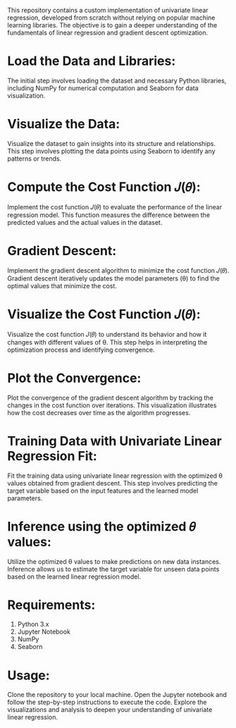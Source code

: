 This repository contains a custom implementation of univariate linear regression, developed from scratch without relying on popular machine learning libraries. The objective is to gain a deeper understanding of the fundamentals of linear regression and gradient descent optimization.

# Load the Data and Libraries:
The initial step involves loading the dataset and necessary Python libraries, including NumPy for numerical computation and Seaborn for data visualization.

# Visualize the Data:
Visualize the dataset to gain insights into its structure and relationships. This step involves plotting the data points using Seaborn to identify any patterns or trends.

# Compute the Cost Function 𝐽(𝜃):
Implement the cost function 𝐽(𝜃) to evaluate the performance of the linear regression model. This function measures the difference between the predicted values and the actual values in the dataset.

# Gradient Descent:
Implement the gradient descent algorithm to minimize the cost function 𝐽(𝜃). Gradient descent iteratively updates the model parameters (θ) to find the optimal values that minimize the cost.

# Visualize the Cost Function 𝐽(𝜃):
Visualize the cost function 𝐽(𝜃) to understand its behavior and how it changes with different values of θ. This step helps in interpreting the optimization process and identifying convergence.

# Plot the Convergence:
Plot the convergence of the gradient descent algorithm by tracking the changes in the cost function over iterations. This visualization illustrates how the cost decreases over time as the algorithm progresses.

# Training Data with Univariate Linear Regression Fit:
Fit the training data using univariate linear regression with the optimized θ values obtained from gradient descent. This step involves predicting the target variable based on the input features and the learned model parameters.

# Inference using the optimized 𝜃 values:
Utilize the optimized θ values to make predictions on new data instances. Inference allows us to estimate the target variable for unseen data points based on the learned linear regression model.

# Requirements:
1. Python 3.x
2. Jupyter Notebook
3. NumPy
4. Seaborn

# Usage:
Clone the repository to your local machine.
Open the Jupyter notebook and follow the step-by-step instructions to execute the code.
Explore the visualizations and analysis to deepen your understanding of univariate linear regression.
